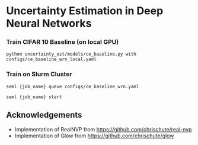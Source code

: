 # Uncertainty Estimation in Deep Neural Networks

### Train CIFAR 10 Baseline (on local GPU)
```
python uncertainty_est/models/ce_baseline.py with configs/ce_baseline_wrn_local.yaml
```

### Train on Slurm Cluster
```
seml {job_name} queue configs/ce_baseline_wrn.yaml
```

```
seml {job_name} start
```

## Acknowledgements

* Implementation of RealNVP from https://github.com/chrischute/real-nvp
* Implementation of Glow from https://github.com/chrischute/glow
